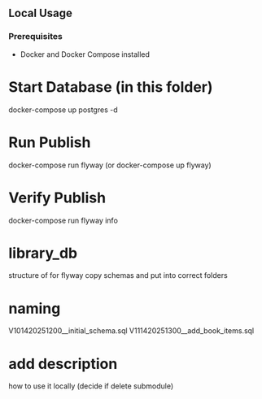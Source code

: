 ## Local Usage

### Prerequisites
- Docker and Docker Compose installed

# Start Database (in this folder)
docker-compose up postgres -d

# Run Publish
docker-compose run flyway (or docker-compose up flyway)

# Verify Publish
docker-compose run flyway info


# library_db
structure of for flyway 
copy schemas and put into correct folders

# naming
V101420251200__initial_schema.sql
V111420251300__add_book_items.sql

# add description
how to use it locally
(decide if delete submodule)
